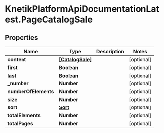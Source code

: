 # KnetikPlatformApiDocumentationLatest.PageCatalogSale

## Properties
Name | Type | Description | Notes
------------ | ------------- | ------------- | -------------
**content** | [**[CatalogSale]**](CatalogSale.md) |  | [optional] 
**first** | **Boolean** |  | [optional] 
**last** | **Boolean** |  | [optional] 
**_number** | **Number** |  | [optional] 
**numberOfElements** | **Number** |  | [optional] 
**size** | **Number** |  | [optional] 
**sort** | [**Sort**](Sort.md) |  | [optional] 
**totalElements** | **Number** |  | [optional] 
**totalPages** | **Number** |  | [optional] 



